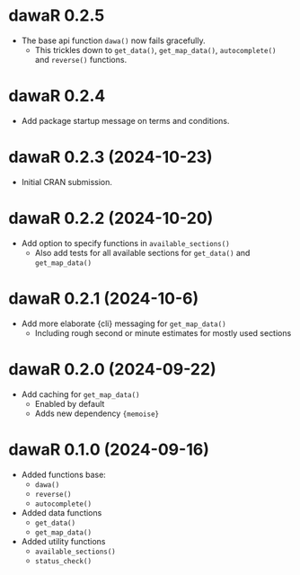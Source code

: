 # dawaR 0.2.5

* The base api function `dawa()` now fails gracefully.
  * This trickles down to `get_data()`, `get_map_data()`, `autocomplete()` and `reverse()` functions.

# dawaR 0.2.4

* Add package startup message on terms and conditions.

# dawaR 0.2.3 (2024-10-23)

* Initial CRAN submission.

# dawaR 0.2.2 (2024-10-20)

* Add option to specify functions in `available_sections()`
  * Also add tests for all available sections for `get_data()` and `get_map_data()`

# dawaR 0.2.1 (2024-10-6)

* Add more elaborate {cli} messaging for `get_map_data()`
  * Including rough second or minute estimates for mostly used sections

# dawaR 0.2.0 (2024-09-22)

* Add caching for `get_map_data()`
  * Enabled by default
  * Adds new dependency `{memoise}`

# dawaR 0.1.0 (2024-09-16)

* Added functions base:
  * `dawa()`
  * `reverse()`
  * `autocomplete()`
* Added data functions
  * `get_data()`
  * `get_map_data()`
* Added utility functions
  * `available_sections()`
  * `status_check()`
